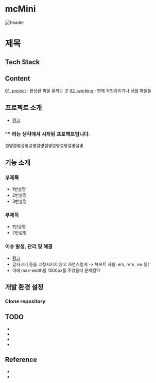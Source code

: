 # mcMini

![header](https://capsule-render.vercel.app/api?type=waving&color=43569C&height=300&section=header&text=프로젝트%20제목&desc=프로젝트%20부가%20적인%20설명%21&fontSize=50&fontColor=ffffff&fontAlignY=35&descAlignY=50&animation=fadeIn)

# 제목

## Tech Stack


##  Content
[01. project](https://github.com/jinokiim/mcMini/tree/main/01.%20project) : 완성된 파일 올리는 곳
[02. working](https://github.com/jinokiim/mcMini/tree/main/02.%20working) : 현재 작업중이거나 샘플 파일들

##  프로젝트 소개

- [링크](http://)

<h3>"" 라는 생각에서 시작된 프로젝트입니다.</h3>
설명설명설명설명설명설명설명설명설명설명

##  기능 소개

### 부제목

- 1번설명
- 2번설명
- 3번설명

### 부제목

- 1번설명
- 2번설명

### 이슈 발생, 관리 및 해결
- [링크](https://github.com/jinokiim/mc-miniproject/issues)
- 글자크기 등을 고정시키지 않고 자연스럽게 -> 뷰포트 사용, em, rem, vw 등!
- 아에 max-width를 1000px를 주었을때 문제점??

## 개발 환경 설정

### Clone repository





## TODO

- 
- 
- 
- 

## Reference

- 
- 
